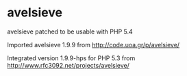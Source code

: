 avelsieve
=========

avelsieve patched to be usable with PHP 5.4

Imported avelsieve 1.9.9 from 
http://code.uoa.gr/p/avelsieve/

Integrated version 1.9.9-hps for PHP 5.3 from
http://www.rfc3092.net/projects/avelsieve/
